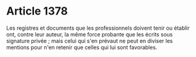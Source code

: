 # Article 1378

Les registres et documents que les professionnels doivent tenir ou établir ont, contre leur auteur, la même force probante que les écrits sous signature privée ; mais celui qui s'en prévaut ne peut en diviser les mentions pour n'en retenir que celles qui lui sont favorables.
